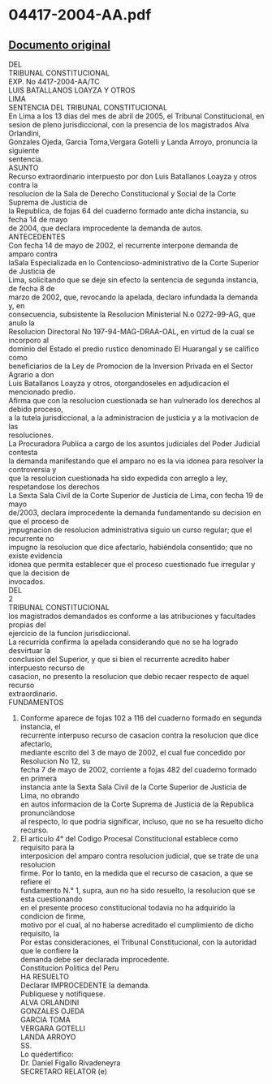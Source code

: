 
04417-2004-AA.pdf
=================
  
[Documento original](https://tc.gob.pe/jurisprudencia/2006/04417-2004-AA.pdf)  
---  
DEL  
TRIBUNAL CONSTITUCIONAL  
EXP. No 4417-2004-AA/TC  
LUIS BATALLANOS LOAYZA Y OTROS  
LIMA  
SENTENCIA DEL TRIBUNAL CONSTITUCIONAL  
En Lima a los 13 dias del mes de abril de 2005, el Tribunal Constitucional, en  
sesion de pleno jurisdiccional, con la presencia de los magistrados Alva Orlandini,  
Gonzales Ojeda, Garcia Toma,Vergara Gotelli y Landa Arroyo, pronuncia la siguiente  
sentencia.  
ASUNTO  
Recurso extraordinario interpuesto por don Luis Batallanos Loayza y otros contra la  
resolucion de la Sala de Derecho Constitucional y Social de la Corte Suprema de Justicia de  
la Republica, de fojas 64 del cuaderno formado ante dicha instancia, su fecha 14 de mayo  
de 2004, que declara improcedente la demanda de autos.  
ANTECEDENTES  
Con fecha 14 de mayo de 2002, el recurrente interpone demanda de amparo contra  
laSala Especializada en lo Contencioso-administrativo de la Corte Superior de Justicia de  
Lima, solicitando que se deje sin efecto la sentencia de segunda instancia, de fecha 8 de  
marzo de 2002, que, revocando la apelada, declaro infundada la demanda y, en  
consecuencia, subsistente la Resolucion Ministerial N.o 0272-99-AG, que anulo la  
Resolucion Directoral No 197-94-MAG-DRAA-OAL, en virtud de la cual se incorporo al  
dominio del Estado el predio rustico denominado El Huarangal y se califico como  
beneficiarios de la Ley de Promocion de la Inversion Privada en el Sector Agrario a don  
Luis Batallanos Loayza y otros, otorgandoseles en adjudicacion el mencionado predio.  
Afirma que con la resolucion cuestionada se han vulnerado los derechos al debido proceso,  
a la tutela jurisdiccional, a la administracion de justicia y a la motivacion de las  
resoluciones.  
La Procuradora Publica a cargo de los asuntos judiciales del Poder Judicial contesta  
la demanda manifestando que el amparo no es la via idonea para resolver la controversia y  
que la resolucion cuestionada ha sido expedida con arreglo a ley, respetandose los derechos  
La Sexta Sala Civil de la Corte Superior de Justicia de Lima, con fecha 19 de mayo  
de/2003, declara improcedente la demanda fundamentando su decision en que el proceso de  
jmpugnacion de resolucion administrativa siguio un curso regular; que el recurrente no  
impugno la resolucion que dice afectarlo, habiéndola consentido; que no existe evidencia  
idonea que permita establecer que el proceso cuestionado fue irregular y que la decision de  
invocados.  
DEL  
2  
TRIBUNAL CONSTITUCIONAL  
los magistrados demandados es conforme a las atribuciones y facultades propias del  
ejercicio de la funcion jurisdiccional.  
La recurrida confirma la apelada considerando que no se ha logrado desvirtuar la  
conclusion del Superior, y que si bien el recurrente acredito haber interpuesto recurso de  
casacion, no presento la resolucion que debio recaer respecto de aquel recurso  
extraordinario.  
FUNDAMENTOS  
1. Conforme aparece de fojas 102 a 116 del cuaderno formado en segunda instancia, el  
recurrente interpuso recurso de casacion contra la resolucion que dice afectarlo,  
mediante escrito del 3 de mayo de 2002, el cual fue concedido por Resolucion No 12, su  
fecha 7 de mayo de 2002, corriente a fojas 482 del cuaderno formado en primera  
instancia ante la Sexta Sala Civil de la Corte Superior de Justicia de Lima, no obrando  
en autos informacion de la Corte Suprema de Justicia de la Republica pronunciàndose  
al respecto, lo que podria significar, incluso, que no se ha resuelto dicho recurso.  
2. El articulo 4° del Codigo Procesal Constitucional establece como requisito para la  
interposicion del amparo contra resolucion judicial, que se trate de una resolucion  
firme. Por lo tanto, en la medida que el recurso de casacion, a que se refiere el  
fundamento N.° 1, supra, aun no ha sido resuelto, la resolucion que se esta cuestionando  
en el presente proceso constitucional todavia no ha adquirido la condicion de firme,  
motivo por el cual, al no haberse acreditado el cumplimiento de dicho requisito, la  
Por estas consideraciones, el Tribunal Constitucional, con la autoridad que le confiere la  
demanda debe ser declarada improcedente.  
Constitucion Politica del Peru  
HA RESUELTO  
Declarar IMPROCEDENTE la demanda.  
Publiquese y notifiquese.  
ALVA ORLANDINI  
GONZALES OJEDA  
GARCIA TOMA  
VERGARA GOTELLI  
LANDA ARROYO  
SS.  
Lo quédertifico:  
Dr. Daniel Figallo Rivadeneyra  
SECRETARO RELATOR (e)